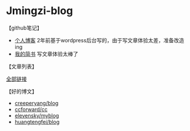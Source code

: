 # Jmingzi-blog
【github笔记】  

+ [个人博客](http://ymblog.net) 2年前基于wordpress后台写的，由于写文章体验太差，准备改造ing
+ [我的简书](http://www.jianshu.com/u/f979c193b1c3) 写文章体验太棒了

【文章列表】  

[全部链接](https://github.com/Jmingzi/Jmingzi-blog/issues)

【好的博文】   
+ [creeperyang/blog](https://github.com/creeperyang/blog/issues)
+ [ccforward/cc](https://github.com/ccforward/cc/issues)
+ [elevensky/myblog](https://github.com/elevensky/myblog/issues)
+ [huangtengfei/blog](https://github.com/huangtengfei/blog/issues)
